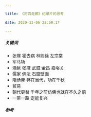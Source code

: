 ```yaml
---

title: 《河西走廊》纪录片的思考

date: 2020-12-06 22:59:17

---
```

##### 关键词

- 张骞 霍去病 林则徐 左宗棠
- 军马场
- 酒泉 张掖 武威 金昌 嘉峪关
- 儒家 佛法 石窟壁画
- 隋炀帝 弊在当代，功在千秋
- 贸易
- 朝代更替 千年之前仿佛也就在不久之前
- 一带一路 定能复兴



##### 参考
